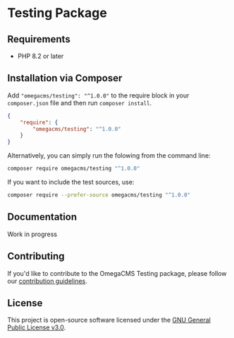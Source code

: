 # Testing Package

## Requirements

* PHP 8.2 or later

## Installation via Composer

Add `"omegacms/testing": "^1.0.0"` to the require block in your `composer.json` file and then run `composer install`.

```json
{
    "require": {
        "omegacms/testing": "^1.0.0"
    }
}
```

Alternatively, you can simply run the folowing from the command line:

```sh
composer require omegacms/testing "^1.0.0"
```

If you want to include the test sources, use:

```sh
composer require --prefer-source omegacms/testing "^1.0.0"
```

## Documentation

Work in progress

## Contributing

If you'd like to contribute to the OmegaCMS Testing package, please follow our [contribution guidelines](CONTRIBUTING.md).

## License

This project is open-source software licensed under the [GNU General Public License v3.0](LICENSE).

